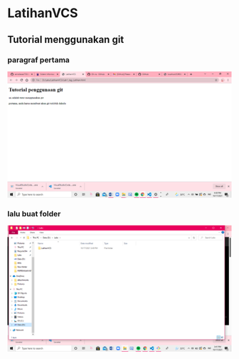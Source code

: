 # LatihanVCS
## Tutorial menggunakan git 

### paragraf pertama
![Gambar 1](screenshot/ss1.png)

### lalu buat folder 
![Gambar 2](screenshot/ss2.png)


